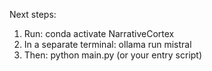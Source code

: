Next steps:
1. Run: conda activate NarrativeCortex
2. In a separate terminal: ollama run mistral
3. Then: python main.py (or your entry script)
